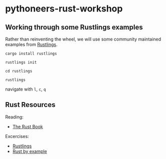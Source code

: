# pythoneers-rust-workshop


## Working through some Rustlings examples

Rather than reinventing the wheel, we will use some community maintained examples from [Rustlings](https://github.com/rust-lang/rustlings).

`cargo install rustlings`

`rustlings init`

`cd rustlings`

`rustlings`

navigate with `l`, `c`, `q`

## Rust Resources
Reading:
- [The Rust Book](https://doc.rust-lang.org/book/)

Excercises:
- [Rustlings](https://github.com/rust-lang/rustlings)
- [Rust by example](https://doc.rust-lang.org/rust-by-example/)